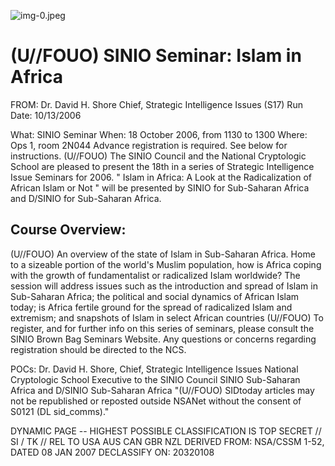 ![img-0.jpeg](img-0.jpeg)

# (U//FOUO) SINIO Seminar: Islam in Africa 

FROM: Dr. David H. Shore
Chief, Strategic Intelligence Issues (S17)
Run Date: 10/13/2006

What: SINIO Seminar
When: 18 October 2006, from 1130 to 1300
Where: Ops 1, room 2N044
Advance registration is required. See below for instructions.
(U//FOUO) The SINIO Council and the National Cryptologic School are pleased to present the 18th in a series of Strategic Intelligence Issue Seminars for 2006. " Islam in Africa: A Look at the Radicalization of African Islam or Not " will be presented by SINIO for Sub-Saharan Africa and D/SINIO for Sub-Saharan Africa.

## Course Overview:

(U//FOUO) An overview of the state of Islam in Sub-Saharan Africa. Home to a sizeable portion of the world's Muslim population, how is Africa coping with the growth of fundamentalist or radicalized Islam worldwide? The session will address issues such as the introduction and spread of Islam in Sub-Saharan Africa; the political and social dynamics of African Islam today; is Africa fertile ground for the spread of radicalized Islam and extremism; and snapshots of Islam in select African countries
(U//FOUO) To register, and for further info on this series of seminars, please consult the SINIO Brown Bag Seminars Website. Any questions or concerns regarding registration should be directed to the NCS.

POCs:
Dr. David H. Shore, Chief, Strategic Intelligence Issues National Cryptologic School Executive to the SINIO Council SINIO Sub-Saharan Africa and D/SINIO Sub-Saharan Africa
"(U//FOUO) SIDtoday articles may not be republished or reposted outside NSANet without the consent of S0121 (DL sid_comms)."

DYNAMIC PAGE -- HIGHEST POSSIBLE CLASSIFICATION IS
TOP SECRET // SI / TK // REL TO USA AUS CAN GBR NZL
DERIVED FROM: NSA/CSSM 1-52, DATED 08 JAN 2007 DECLASSIFY ON: 20320108
